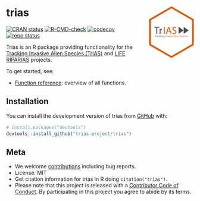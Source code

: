 
<!-- README.md is generated from README.Rmd. Please edit that file -->

# trias <img src="man/figures/logo.png" align="right" alt="" width="120">

<!-- badges: start -->

[![CRAN
status](https://www.r-pkg.org/badges/version/trias)](https://CRAN.R-project.org/package=trias)
[![R-CMD-check](https://github.com/trias-project/trias/workflows/R-CMD-check/badge.svg)](https://github.com/trias-project/trias/actions)
[![codecov](https://codecov.io/gh/trias-project/trias/branch/main/graph/badge.svg)](https://app.codecov.io/gh/trias-project/trias/)
[![repo
status](https://www.repostatus.org/badges/latest/active.svg)](https://www.repostatus.org/#active)
<!-- badges: end -->

Trias is an R package providing functionality for the [Tracking Invasive
Alien Species (TrIAS)](https://trias-project.be) and [LIFE
RIPARIAS](https://www.riparias.be) projects.

To get started, see:

-   [Function
    reference](https://trias-project.github.io/trias/reference/index.html):
    overview of all functions.

## Installation

You can install the development version of trias from
[GitHub](https://github.com/) with:

``` r
# install.packages("devtools")
devtools::install_github("trias-project/trias")
```

## Meta

-   We welcome [contributions](.github/CONTRIBUTING.md) including bug
    reports.
-   License: MIT
-   Get citation information for trias in R doing `citation("trias")`.
-   Please note that this project is released with a [Contributor Code
    of Conduct](.github/CODE_OF_CONDUCT.md). By participating in this
    project you agree to abide by its terms.
